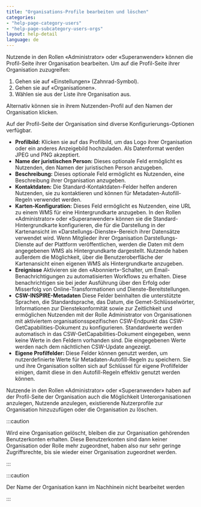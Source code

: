 ```yaml
---
title: "Organisations-Profile bearbeiten und löschen"
categories:
- "help-page-category-users"
- "help-page-subcategory-users-orgs"
layout: help-detail
language: de
---
```


Nutzende in den Rollen &laquo;Administrator&raquo; oder &laquo;Superanwender&raquo; können die Profil-Seite ihrer Organisation bearbeiten. Um auf die Profil-Seite ihrer Organisation zuzugreifen:
1.	Gehen sie auf &laquo;Einstellungen&raquo; (Zahnrad-Symbol).
2.	Gehen sie auf &laquo;Organisationen&raquo;.
3.	Wählen sie aus der Liste ihre Organisation aus.

Alternativ können sie in ihrem Nutzenden-Profil auf den Namen der Organisation klicken.

Auf der Profil-Seite der Organisation sind diverse Konfigurierungs-Optionen verfügbar.

-	**Profilbild:** Klicken sie auf das Profilbild, um das Logo ihrer Organisation oder ein anderes Anzeigebild hochzuladen. Als Datenformat werden JPEG und PNG akzeptiert.
-	**Name der juristischen Person:** Dieses optionale Feld ermöglicht es Nutzenden, den Namen der juristischen Person anzugeben.
-	**Beschreibung:** Dieses optionale Feld ermöglicht es Nutzenden, eine Beschreibung ihrer Organisation anzugeben.
-	**Kontaktdaten:** Die Standard-Kontaktdaten-Felder helfen anderen Nutzenden, sie zu kontaktieren und können für Metadaten-Autofill-Regeln verwendet werden.
-	**Karten-Konfiguration:** Dieses Feld ermöglicht es Nutzenden, eine URL zu einem WMS für eine Hintergrundkarte anzugeben. In den Rollen &laquo;Administrator&raquo; oder &laquo;Superanwender&raquo; können sie die Standard-Hintergrundkarte konfigurieren, die für die Darstellung in der Kartenansicht im &laquo;Darstellungs-Dienste&raquo;-Bereich ihrer Datensätze verwendet wird. Wenn Mitglieder ihrer Organisation Darstellungs-Dienste auf der Plattform veröffentlichen, werden die Daten mit dem angegebenen WMS als Hintergrundkarte dargestellt. Nutzende haben außerdem die Möglichkeit, über die Benutzeroberfläche der Kartenansicht einen eigenen WMS als Hintergrundkarte anzugeben. 
- **Ereignisse** Aktivieren sie den &laquo;Abonniert&raquo;-Schalter, um Email-Benachrichtigungen zu automatisierten Workflows zu erhalten. Diese benachrichtigen sie bei jeder Ausführung über den Erfolg oder Misserfolg von Online-Transformationen und Dienste-Bereitstellungen.
- **CSW-INSPIRE-Metadaten** Diese Felder beinhalten die unterstützte Sprachen, die Standardsprache, das Datum, die Gemet-Schlüsselwörter, Informationen zur Dienstekonformität sowie zur Zeitlichkeit und ermöglichen Nutzenden mit der Rolle Administrator von Organisationen mit aktiviertem organisationsspezifischen CSW-Endpunkt das CSW-GetCapabilities-Dokument zu konfigurieren. Standardwerte werden automatisch in das CSW-GetCapabilities-Dokument eingegeben, wenn keine Werte in den Feldern vorhanden sind. Die eingegebenen Werte werden nach dem nächtlichen CSW-Update angezeigt.
- **Eigene Profilfelder:** Diese Felder können genutzt werden, um nutzerdefinierte Werte für Metadaten-Autofill-Regeln zu speichern. Sie und ihre Organisation sollten sich auf Schlüssel für eigene Profilfelder einigen, damit diese in den Autofill-Regeln effektiv genutzt werden können.

Nutzende in den Rollen &laquo;Administrator&raquo; oder &laquo;Superanwender&raquo; haben auf der Profil-Seite der Organisation auch die Möglichkeit Unterorganisationen anzulegen, Nutzende anzulegen, existierende Nutzerprofile zur Organisation hinzuzufügen oder die Organisation zu löschen.

:::caution

Wird eine Organisation gelöscht, bleiben die zur Organisation gehörenden Benutzerkonten erhalten. Diese Benutzerkonten sind dann keiner Organisation oder Rolle mehr zugeordnet, haben also nur sehr geringe Zugriffsrechte, bis sie wieder einer Organisation zugeordnet werden.

:::

:::caution

Der Name der Organisation kann im Nachhinein nicht bearbeitet werden

:::